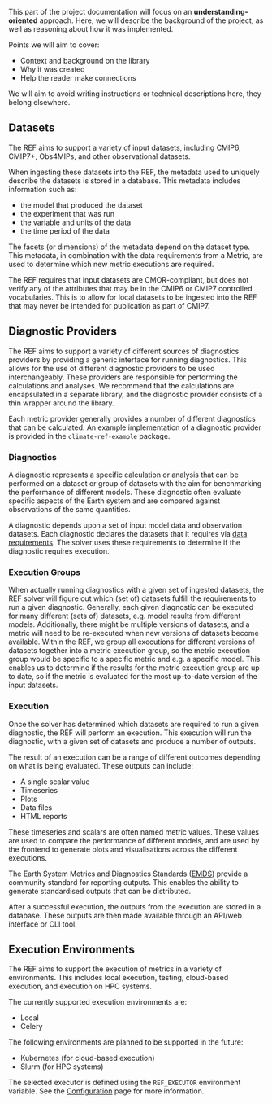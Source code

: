 This part of the project documentation
will focus on an **understanding-oriented** approach.
Here, we will describe the background of the project,
as well as reasoning about how it was implemented.

Points we will aim to cover:

- Context and background on the library
- Why it was created
- Help the reader make connections

We will aim to avoid writing instructions or technical descriptions here,
they belong elsewhere.


## Datasets

The REF aims to support a variety of input datasets,
including CMIP6, CMIP7+, Obs4MIPs, and other observational datasets.

When ingesting these datasets into the REF,
the metadata used to uniquely describe the datasets is stored in a database.
This metadata includes information such as:

* the model that produced the dataset
* the experiment that was run
* the variable and units of the data
* the time period of the data

The facets (or dimensions) of the metadata depend on the dataset type.
This metadata, in combination with the data requirements from a Metric,
are used to determine which new metric executions are required.

The REF requires that input datasets are CMOR-compliant,
but does not verify any of the attributes that may be in the CMIP6 or CMIP7 controlled vocabularies.
This is to allow for local datasets to be ingested into the REF that may never be intended for publication as part of CMIP7.


## Diagnostic Providers

The REF aims to support a variety of different sources of diagnostics providers by providing a generic interface for running diagnostics.
This allows for the use of different diagnostic providers to be used interchangeably.
These providers are responsible for performing the calculations and analyses.
We recommend that the calculations are encapsulated in a separate library,
and the diagnostic provider consists of a thin wrapper around the library.

Each metric provider generally provides a number of different diagnostics that can be calculated.
An example implementation of a diagnostic provider is provided in the `climate-ref-example` package.

### Diagnostics

A diagnostic represents a specific calculation or analysis that can be performed on a dataset
or group of datasets with the aim for benchmarking the performance of different models.
These diagnostic often evaluate specific aspects of the Earth system and are compared against
observations of the same quantities.

A diagnostic depends upon a set of input model data and observation datasets.
Each diagnostic declares the datasets that it requires via [data requirements](../how-to-guides/dataset-selection.py).
The solver uses these requirements to determine if the diagnostic requires execution.


### Execution Groups

When actually running diagnostics with a given set of ingested datasets,
the REF solver will figure out which (set of) datasets fulfill the requirements to run a given diagnostic.
Generally, each given diagnostic can be executed for many different (sets of) datasets,
e.g. model results from different models.
Additionally, there might be multiple versions of datasets,
and a metric will need to be re-executed when new versions of datasets become available.
Within the REF, we group all executions for different versions of datasets together into a metric execution group,
so the metric execution group would be specific to a specific metric and e.g. a specific model.
This enables us to determine if the results for the metric execution group are up to date,
so if the metric is evaluated for the most up-to-date version of the input datasets.

### Execution

Once the solver has determined which datasets are required to run a given diagnostic,
the REF will perform an execution.
This execution will run the diagnostic, with a given set of datasets and produce a number of outputs.

The result of an execution can be a range of different outcomes depending on what is being evaluated.
These outputs can include:

* A single scalar value
* Timeseries
* Plots
* Data files
* HTML reports

These timeseries and scalars are often named metric values.
These values are used to compare the performance of different models,
and are used by the frontend to generate plots and visualisations across the different executions.

The Earth System Metrics and Diagnostics Standards
([EMDS](https://github.com/Earth-System-Diagnostics-Standards/EMDS))
provide a community standard for reporting outputs.
This enables the ability to generate standardised outputs that can be distributed.

After a successful execution,
the outputs from the execution are stored in a database.
These outputs are then made available through an API/web interface or CLI tool.


## Execution Environments

The REF aims to support the execution of metrics in a variety of environments.
This includes local execution, testing, cloud-based execution, and execution on HPC systems.

The currently supported execution environments are:

* Local
* Celery

The following environments are planned to be supported in the future:

* Kubernetes (for cloud-based execution)
* Slurm (for HPC systems)

The selected executor is defined using the `REF_EXECUTOR` environment variable.
See the [Configuration](../configuration.md) page for more information.
